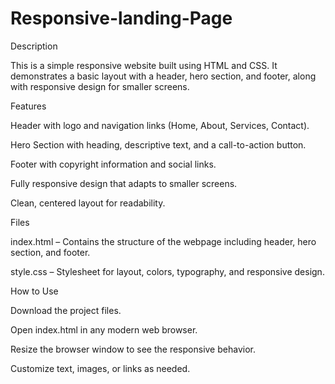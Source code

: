 # Responsive-landing-Page
Description

This is a simple responsive website built using HTML and CSS. It demonstrates a basic layout with a header, hero section, and footer, along with responsive design for smaller screens. 

Features

Header with logo and navigation links (Home, About, Services, Contact).

Hero Section with heading, descriptive text, and a call-to-action button.

Footer with copyright information and social links.

Fully responsive design that adapts to smaller screens.

Clean, centered layout for readability.

Files

index.html – Contains the structure of the webpage including header, hero section, and footer.

style.css – Stylesheet for layout, colors, typography, and responsive design.

How to Use

Download the project files.

Open index.html in any modern web browser.

Resize the browser window to see the responsive behavior.

Customize text, images, or links as needed.
